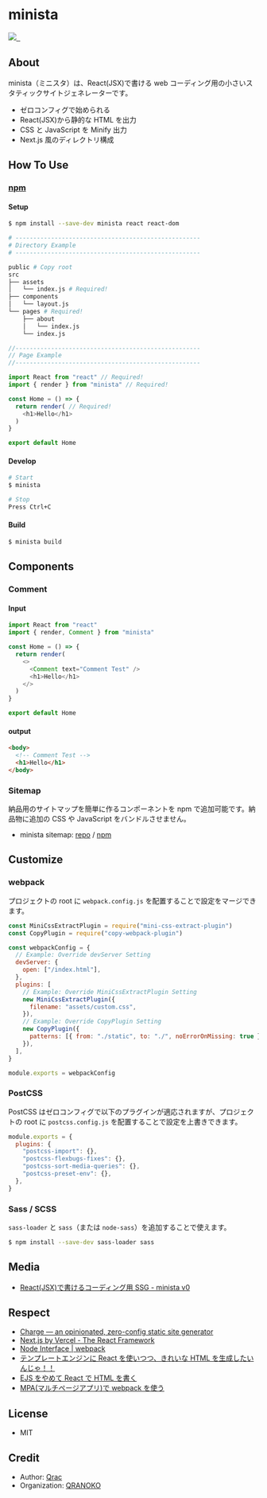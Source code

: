 # minista

<p>
  <a aria-label="Made by QRANOKO" href="https://qranoko.jp">
    <img src="https://img.shields.io/badge/MADE%20BY%20QRANOKO-212121.svg?style=for-the-badge&labelColor=212121">
  </a>
  <a aria-label="NPM version" href="https://www.npmjs.com/package/minista">
    <img alt="" src="https://img.shields.io/npm/v/minista.svg?style=for-the-badge&labelColor=212121">
  </a>
  <a aria-label="License" href="https://github.com/qrac/minista/blob/master/LICENSE">
    <img alt="" src="https://img.shields.io/npm/l/minista.svg?style=for-the-badge&labelColor=212121">
  </a>
</p>

## About

minista（ミニスタ）は、React(JSX)で書ける web コーディング用の小さいスタティックサイトジェネレーターです。

- ゼロコンフィグで始められる
- React(JSX)から静的な HTML を出力
- CSS と JavaScript を Minify 出力
- Next.js 風のディレクトリ構成

## How To Use

### [npm](https://www.npmjs.com/package/minista)

#### Setup

```bash
$ npm install --save-dev minista react react-dom
```

```bash
# ----------------------------------------------------
# Directory Example
# ----------------------------------------------------

public # Copy root
src
├── assets
│   └── index.js # Required!
├── components
│   └── layout.js
└── pages # Required!
    ├── about
    │   └── index.js
    └── index.js
```

<!-- prettier-ignore -->
```js
//----------------------------------------------------
// Page Example
//----------------------------------------------------

import React from "react" // Required!
import { render } from "minista" // Required!

const Home = () => {
  return render( // Required!
    <h1>Hello</h1>
  )
}

export default Home
```

#### Develop

```bash
# Start
$ minista

# Stop
Press Ctrl+C
```

#### Build

```bash
$ minista build
```

## Components

### Comment

#### Input

```js
import React from "react"
import { render, Comment } from "minista"

const Home = () => {
  return render(
    <>
      <Comment text="Comment Test" />
      <h1>Hello</h1>
    </>
  )
}

export default Home
```

#### output

```html
<body>
  <!-- Comment Test -->
  <h1>Hello</h1>
</body>
```

### Sitemap

納品用のサイトマップを簡単に作るコンポーネントを npm で追加可能です。納品物に追加の CSS や JavaScript をバンドルさせません。

- minista sitemap: [repo](https://github.com/qrac/minista-sitemap) / [npm](https://www.npmjs.com/package/minista-sitemap)

## Customize

### webpack

プロジェクトの root に `webpack.config.js` を配置することで設定をマージできます。

```js
const MiniCssExtractPlugin = require("mini-css-extract-plugin")
const CopyPlugin = require("copy-webpack-plugin")

const webpackConfig = {
  // Example: Override devServer Setting
  devServer: {
    open: ["/index.html"],
  },
  plugins: [
    // Example: Override MiniCssExtractPlugin Setting
    new MiniCssExtractPlugin({
      filename: "assets/custom.css",
    }),
    // Example: Override CopyPlugin Setting
    new CopyPlugin({
      patterns: [{ from: "./static", to: "./", noErrorOnMissing: true }],
    }),
  ],
}

module.exports = webpackConfig
```

### PostCSS

PostCSS はゼロコンフィグで以下のプラグインが適応されますが、プロジェクトの root に `postcss.config.js` を配置することで設定を上書きできます。

```js
module.exports = {
  plugins: {
    "postcss-import": {},
    "postcss-flexbugs-fixes": {},
    "postcss-sort-media-queries": {},
    "postcss-preset-env": {},
  },
}
```

### Sass / SCSS

`sass-loader` と `sass`（または `node-sass`）を追加することで使えます。

```bash
$ npm install --save-dev sass-loader sass
```

## Media

- [React(JSX)で書けるコーディング用 SSG - minista v0](https://zenn.dev/qrac/articles/7537521afcd1bf)

## Respect

- [Charge — an opinionated, zero-config static site generator](https://charge.js.org/)
- [Next.js by Vercel - The React Framework](https://nextjs.org/)
- [Node Interface | webpack](https://webpack.js.org/api/node/)
- [テンプレートエンジンに React を使いつつ、きれいな HTML を生成したいんじゃ！！](https://zenn.dev/otsukayuhi/articles/e52651b4e2c5ae7c4a17)
- [EJS をやめて React で HTML を書く](https://zenn.dev/hisho/scraps/4ef6c6106a6395)
- [MPA(マルチページアプリ)で webpack を使う](https://www.key-p.com/blog/staff/archives/107125)

## License

- MIT

## Credit

- Author: [Qrac](https://qrac.jp)
- Organization: [QRANOKO](https://qranoko.jp)
